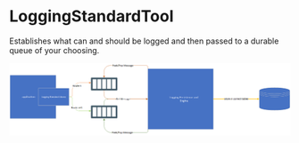 # LoggingStandardTool
Establishes what can and should be logged and then passed to a durable queue of your choosing.


![Logical Design](https://github.com/Zeroshi/LoggingStandardTool/blob/main/LogicalDesign.png "Logical Design")

